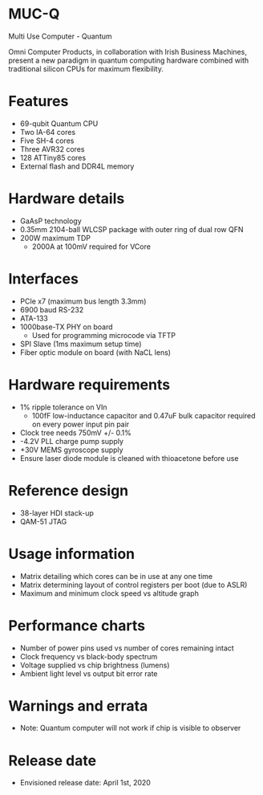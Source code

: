# MUC-Q

Multi Use Computer - Quantum

Omni Computer Products, in collaboration with Irish Business Machines,
present a new paradigm in quantum computing hardware combined with
traditional silicon CPUs for maximum flexibility.

# Features

* 69-qubit Quantum CPU
* Two IA-64 cores
* Five SH-4 cores
* Three AVR32 cores
* 128 ATTiny85 cores
* External flash and DDR4L memory

# Hardware details

* GaAsP technology
* 0.35mm 2104-ball WLCSP package with outer ring of dual row QFN
* 200W maximum TDP
  * 2000A at 100mV required for VCore

# Interfaces

* PCIe x7 (maximum bus length 3.3mm)
* 6900 baud RS-232
* ATA-133
* 1000base-TX PHY on board
  * Used for programming microcode via TFTP
* SPI Slave (1ms maximum setup time)
* Fiber optic module on board (with NaCL lens)

# Hardware requirements

* 1% ripple tolerance on VIn
  * 100fF low-inductance capacitor and 0.47uF bulk capacitor required on
    every power input pin pair
* Clock tree needs 750mV +/- 0.1%
* -4.2V PLL charge pump supply
* +30V MEMS gyroscope supply
* Ensure laser diode module is cleaned with thioacetone before use

# Reference design

* 38-layer HDI stack-up
* QAM-51 JTAG

# Usage information

* Matrix detailing which cores can be in use at any one time
* Matrix determining layout of control registers per boot (due to ASLR)
* Maximum and minimum clock speed vs altitude graph

# Performance charts

* Number of power pins used vs number of cores remaining intact
* Clock frequency vs black-body spectrum
* Voltage supplied vs chip brightness (lumens)
* Ambient light level vs output bit error rate

# Warnings and errata

* Note: Quantum computer will not work if chip is visible to observer

# Release date

* Envisioned release date: April 1st, 2020
